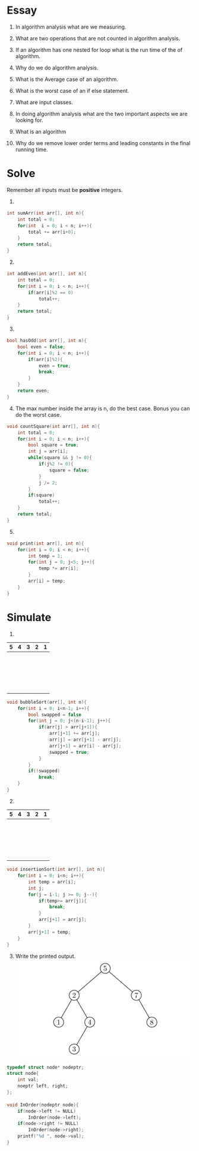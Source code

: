 # Essay
1. In algorithm analysis what are we measuring.

2. What are two operations that are not counted in algorithm analysis.

3. If an algorithm has one nested for loop 
what is the run time of the of algorithm.

4. Why do we do algorithm analysis.

5. What is the Average case of an algorithm.

6. What is the worst case of an if else statement.

7. What are input classes.

8. In doing algorithm analysis 
what are the two important aspects we are looking for.

9. What is an algorithm

10. Why do we remove lower order terms and leading constants in the final running time.

# Solve
Remember all inputs must be **positive** integers.

1.
```c
int sumArr(int arr[], int n){
    int total = 0;
    for(int  i = 0; i < n; i++){
        total += arr[i+0];
    }
    return total;
}
```
2.
```c
int addEven(int arr[], int n){
    int total = 0;
    for(int i = 0; i < n; i++){
        if(arr[i]%2 == 0)
            total++;
    }
    return total;
}
```
3.
```c
bool hasOdd(int arr[], int n){
    bool even = false;
    for(int i = 0; i < n; i++){
        if(arr[i]%2){
            even = true;
            break;
        }
    }
    return even;
}
```
4. The max number inside the array is n, do the best case.
Bonus you can do the worst case.
```c
void countSquare(int arr[], int n){
    int total = 0;
    for(int i = 0; i < n; i++){
        bool square = true;
        int j = arr[i];
        while(square && j != 0){
            if(j%2 != 0){
                square = false;
            }
            j /= 2;
        }
        if(square)
            total++;
    }
    return total;
}
```
5.
```c
void print(int arr[], int n){
    for(int i = 0; i < n; i++){
        int temp = 1; 
        for(int j = 0; j<5; j++){
            temp *= arr[i];
        }
        arr[i] = temp;
    }
}
```

# Simulate

1. 
|5|4|3|2|1|
|-|-|-|-|-|
|‎|‎|‎|‎|‎|
|‎|‎|‎|‎|‎|
|‎|‎|‎|‎|‎|
|‎|‎|‎|‎|‎|
|‎|‎|‎|‎|‎|
```c
void bubbleSort(arr[], int n){
    for(int i = 0; i<n-1; i++){
        bool swapped = false
        for(int j = 0; j<(n-i-1); j++){
            if(arr[j] > arr[j+1]){
                arr[j+1] += arr[j];
                arr[j] = arr[j+1] - arr[j];
                arr[j+1] = arr[i] - arr[j];
                swapped = true;
            }
        }
        if(!swapped)
            break;
    }
}
```
2. 
|5|4|3|2|1|
|-|-|-|-|-|
|‎|‎|‎|‎|‎|
|‎|‎|‎|‎|‎|
|‎|‎|‎|‎|‎|
|‎|‎|‎|‎|‎|
|‎|‎|‎|‎|‎|

```c
void insertionSort(int arr[], int n){
    for(int i = 0; i<n; i++){
        int temp = arr[i];
        int j;
        for(j = i-1; j >= 0; j--){
            if(temp>= arr[j]){
                break;
            }
            arr[j+1] = arr[j];
        }
        arr[j+1] = temp;
    }
}
```
3. Write the printed output.
![BST_test](Images/BST_test.png)
```c
typedef struct node* nodeptr;
struct node{
    int val;
    noeptr left, right;
};

void InOrder(nodeptr node){
    if(node->left != NULL)
        InOrder(node->left);
    if(node->right != NULL)
        InOrder(node->right);
    printf("%d ", node->val);
}
```

